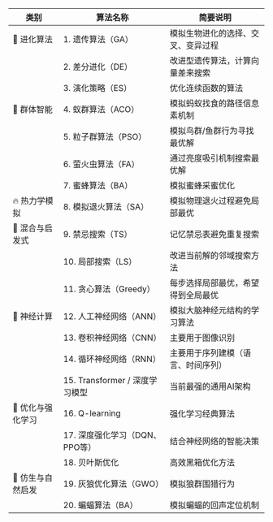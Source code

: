 | 类别         | 算法名称                     | 简要说明              |
| ---------- | ------------------------ | ----------------- |
| 🌱 进化算法    | 1. 遗传算法（GA）              | 模拟生物进化的选择、交叉、变异过程 |
|            | 2. 差分进化（DE）              | 改进型遗传算法，计算向量差来搜索  |
|            | 3. 演化策略（ES）              | 优化连续函数的算法         |
| 🐜 群体智能    | 4. 蚁群算法（ACO）             | 模拟蚂蚁找食的路径信息素机制    |
|            | 5. 粒子群算法（PSO）            | 模拟鸟群/鱼群行为寻找最优解    |
|            | 6. 萤火虫算法（FA）             | 通过亮度吸引机制搜索最优解     |
|            | 7. 蜜蜂算法（BA）              | 模拟蜜蜂采蜜优化          |
| 🔥 热力学模拟   | 8. 模拟退火算法（SA）            | 模拟物理退火过程避免局部最优    |
| 🧭 混合与启发式  | 9. 禁忌搜索（TS）              | 记忆禁忌表避免重复搜索       |
|            | 10. 局部搜索（LS）             | 改进当前解的邻域搜索方法      |
|            | 11. 贪心算法（Greedy）         | 每步选择局部最优，希望得到全局最优 |
| 🧠 神经计算    | 12. 人工神经网络（ANN）          | 模拟大脑神经元结构的学习算法    |
|            | 13. 卷积神经网络（CNN）          | 主要用于图像识别          |
|            | 14. 循环神经网络（RNN）          | 主要用于序列建模（语言、时间序列） |
|            | 15. Transformer / 深度学习模型 | 当前最强的通用AI架构       |
| 🧩 优化与强化学习 | 16. Q-learning           | 强化学习经典算法          |
|            | 17. 深度强化学习（DQN、PPO等）     | 结合神经网络的智能决策       |
|            | 18. 贝叶斯优化                | 高效黑箱优化方法          |
| 🌌 仿生与自然启发 | 19. 灰狼优化算法（GWO）          | 模拟狼群围猎行为          |
|            | 20. 蝙蝠算法（BA）             | 模拟蝙蝠的回声定位机制       |
